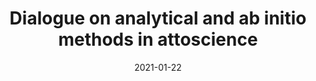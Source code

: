 ---
title: "Dialogue on analytical and ab initio methods in attoscience"
collection: publications
permalink: " /publication/2021-01-22-Dialogue on analytical and ab initio methods in attoscience"
date: 2021-01-22
venue: 'arXiv'
paperurl: 'https://arxiv.org/abs/2101.09335'
citation: 'Gregory S. J. Armstrong, Margarita A. Khokhlova, Marie Labeye, Andrew S. Maxwell, Emilio Pisanty &amp; Marco Ruberti, arXiv:2101.09335 (2021)'
---